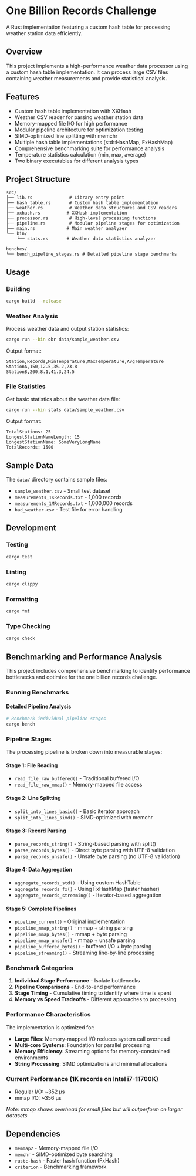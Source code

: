 # One Billion Records Challenge

A Rust implementation featuring a custom hash table for processing weather station data efficiently.

## Overview

This project implements a high-performance weather data processor using a custom hash table implementation. It can process large CSV files containing weather measurements and provide statistical analysis.

## Features

- Custom hash table implementation with XXHash
- Weather CSV reader for parsing weather station data  
- Memory-mapped file I/O for high performance
- Modular pipeline architecture for optimization testing
- SIMD-optimized line splitting with memchr
- Multiple hash table implementations (std::HashMap, FxHashMap)
- Comprehensive benchmarking suite for performance analysis
- Temperature statistics calculation (min, max, average)
- Two binary executables for different analysis types

## Project Structure

```
src/
├── lib.rs              # Library entry point
├── hash_table.rs       # Custom hash table implementation
├── weather.rs          # Weather data structures and CSV readers
├── xxhash.rs          # XXHash implementation  
├── processor.rs        # High-level processing functions
├── pipeline.rs         # Modular pipeline stages for optimization
├── main.rs            # Main weather analyzer
└── bin/
    └── stats.rs       # Weather data statistics analyzer

benches/
└── bench_pipeline_stages.rs # Detailed pipeline stage benchmarks
```

## Usage

### Building

```bash
cargo build --release
```

### Weather Analysis

Process weather data and output station statistics:

```bash
cargo run --bin obr data/sample_weather.csv
```

Output format:

```
Station,Records,MinTemperature,MaxTemperature,AvgTemperature
StationA,150,12.5,35.2,23.8
StationB,200,8.1,41.3,24.5
```

### File Statistics

Get basic statistics about the weather data file:

```bash
cargo run --bin stats data/sample_weather.csv
```

Output format:

```
TotalStations: 25
LongestStationNameLength: 15
LongestStationName: SomeVeryLongName
TotalRecords: 1500
```

## Sample Data

The `data/` directory contains sample files:

- `sample_weather.csv` - Small test dataset
- `measurements_1KRecords.txt` - 1,000 records
- `measurements_1MRecords.txt` - 1,000,000 records
- `bad_weather.csv` - Test file for error handling

## Development

### Testing

```bash
cargo test
```

### Linting

```bash
cargo clippy
```

### Formatting

```bash
cargo fmt
```

### Type Checking

```bash
cargo check
```

## Benchmarking and Performance Analysis

This project includes comprehensive benchmarking to identify performance bottlenecks and optimize for the one billion records challenge.

### Running Benchmarks

#### Detailed Pipeline Analysis

```bash
# Benchmark individual pipeline stages
cargo bench
```

### Pipeline Stages

The processing pipeline is broken down into measurable stages:

#### Stage 1: File Reading

- `read_file_raw_buffered()` - Traditional buffered I/O
- `read_file_raw_mmap()` - Memory-mapped file access

#### Stage 2: Line Splitting  

- `split_into_lines_basic()` - Basic iterator approach
- `split_into_lines_simd()` - SIMD-optimized with memchr

#### Stage 3: Record Parsing

- `parse_records_string()` - String-based parsing with split()
- `parse_records_bytes()` - Direct byte parsing with UTF-8 validation
- `parse_records_unsafe()` - Unsafe byte parsing (no UTF-8 validation)

#### Stage 4: Data Aggregation

- `aggregate_records_std()` - Using custom HashTable
- `aggregate_records_fx()` - Using FxHashMap (faster hasher)
- `aggregate_records_streaming()` - Iterator-based aggregation

#### Stage 5: Complete Pipelines

- `pipeline_current()` - Original implementation
- `pipeline_mmap_string()` - mmap + string parsing
- `pipeline_mmap_bytes()` - mmap + byte parsing  
- `pipeline_mmap_unsafe()` - mmap + unsafe parsing
- `pipeline_buffered_bytes()` - buffered I/O + byte parsing
- `pipeline_streaming()` - Streaming line-by-line processing

### Benchmark Categories

1. **Individual Stage Performance** - Isolate bottlenecks
2. **Pipeline Comparisons** - End-to-end performance
3. **Stage Timing** - Cumulative timing to identify where time is spent
4. **Memory vs Speed Tradeoffs** - Different approaches to processing

### Performance Characteristics

The implementation is optimized for:

- **Large Files**: Memory-mapped I/O reduces system call overhead
- **Multi-core Systems**: Foundation for parallel processing  
- **Memory Efficiency**: Streaming options for memory-constrained environments
- **String Processing**: SIMD optimizations and minimal allocations

### Current Performance (1K records on Intel i7-11700K)

- Regular I/O: ~352 µs
- mmap I/O: ~356 µs

*Note: mmap shows overhead for small files but will outperform on larger datasets*

## Dependencies

- `memmap2` - Memory-mapped file I/O
- `memchr` - SIMD-optimized byte searching  
- `rustc-hash` - Faster hash function (FxHash)
- `criterion` - Benchmarking framework

